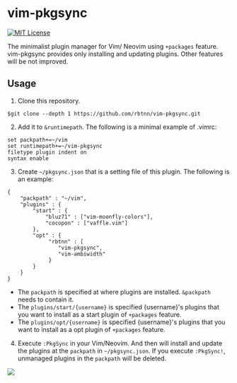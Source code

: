 
# vim-pkgsync

[![MIT License](https://img.shields.io/badge/license-MIT-blue.svg)](LICENSE)

The minimalist plugin manager for Vim/ Neovim using `+packages` feature.
vim-pkgsync provides only installing and updating plugins. Other features will be not improved.

## Usage

1. Clone this repository.
```
$git clone --depth 1 https://github.com/rbtnn/vim-pkgsync.git
```

2. Add it to `&runtimepath`. The following is a minimal example of .vimrc:
```
set packpath+=~/vim
set runtimepath+=~/vim-pkgsync
filetype plugin indent on
syntax enable
```

3. Create `~/pkgsync.json` that is a setting file of this plugin.
The following is an example:
```
{
    "packpath" : "~/vim",
    "plugins" : {
        "start" : {
            "bluz71" : ["vim-moonfly-colors"],
            "cocopon" : ["vaffle.vim"]
        },
        "opt" : {
             "rbtnn" : [
                "vim-pkgsync",
                "vim-ambiwidth"
             }
        }
    }
}
```

* The `packpath` is specified at where plugins are installed. `&packpath` needs to contain it.
* The `plugins/start/{username}` is specified {username}'s plugins that you want to install as a start plugin of `+packages` feature.
* The `plugins/opt/{username}` is specified {username}'s plugins that you want to install as a opt plugin of `+packages` feature.

4. Execute `:PkgSync` in your Vim/Neovim. And then will install and update the plugins at the `packpath` in `~/pkgsync.json`.
If you execute `:PkgSync!`, unmanaged plugins in the `packpath` will be deleted.

![](https://raw.githubusercontent.com/rbtnn/vim-pkgsync/master/pkgsync.gif)

